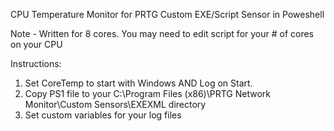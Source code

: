 CPU Temperature Monitor for PRTG Custom EXE/Script Sensor in Poweshell

Note - Written for 8 cores.  You may need to edit script for your # of cores on your CPU

Instructions:
1. Set CoreTemp to start with Windows AND Log on Start.
2. Copy PS1 file to your C:\Program Files (x86)\PRTG Network Monitor\Custom Sensors\EXEXML directory
3. Set custom variables for your log files 
